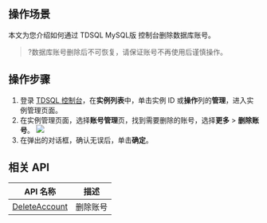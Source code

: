 ## 操作场景
本文为您介绍如何通过 TDSQL MySQL版 控制台删除数据库账号。

>?数据库账号删除后不可恢复，请保证账号不再使用后谨慎操作。

## 操作步骤
1. 登录 [TDSQL 控制台](https://console.cloud.tencent.com/tdsqld/instance-tdmysql)，在**实例列表**中，单击实例 ID 或**操作**列的**管理**，进入实例管理页面。
2. 在实例管理页面，选择**账号管理**页，找到需要删除的账号，选择**更多** > **删除账号**。
![](https://qcloudimg.tencent-cloud.cn/raw/e92f6756252d189e214d3d62dcf3546a.png)
3. 在弹出的对话框，确认无误后，单击**确定**。

## 相关 API

| API 名称                                                     | 描述     |
| ------------------------------------------------------------ | -------- |
| [DeleteAccount](https://cloud.tencent.com/document/product/557/19995) | 删除账号 |

